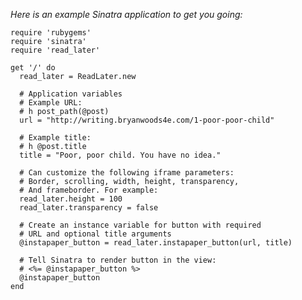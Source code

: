 *Here is an example Sinatra application to get you going:*

    require 'rubygems'
    require 'sinatra'
    require 'read_later'

    get '/' do
      read_later = ReadLater.new

      # Application variables
      # Example URL:
      # h post_path(@post)
      url = "http://writing.bryanwoods4e.com/1-poor-poor-child"

      # Example title:
      # h @post.title
      title = "Poor, poor child. You have no idea."

      # Can customize the following iframe parameters:
      # Border, scrolling, width, height, transparency,
      # And frameborder. For example:
      read_later.height = 100
      read_later.transparency = false

      # Create an instance variable for button with required
      # URL and optional title arguments 
      @instapaper_button = read_later.instapaper_button(url, title)

      # Tell Sinatra to render button in the view:
      # <%= @instapaper_button %>
      @instapaper_button
    end
